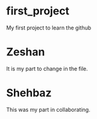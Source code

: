 # first_project
My first project to learn the github

# Zeshan 

 It is my part to change in the file.
 
 # Shehbaz 
 
 This was my part in collaborating. 
